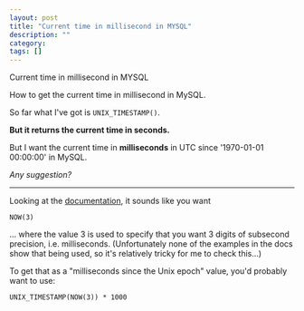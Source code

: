 ```yaml
---
layout: post
title: "Current time in millisecond in MYSQL"
description: ""
category:
tags: []
---
```


Current time in millisecond in MYSQL


How to get the current time in millisecond in MySQL.

So far what I've got is `UNIX_TIMESTAMP()`.

**But it returns the current time in seconds.**

But I want the current time in **milliseconds** in UTC since '1970-01-01 00:00:00' in MySQL.

_Any suggestion?_


--------------------------------------- 
Looking at the [documentation](http://dev.mysql.com/doc/refman/5.7/en/date-and-time-functions.html#function_now), it sounds like you want

    NOW(3)

... where the value 3 is used to specify that you want 3 digits of subsecond precision, i.e. milliseconds. (Unfortunately none of the examples in the docs show that being used, so it's relatively tricky for me to check this...)

To get that as a "milliseconds since the Unix epoch" value, you'd probably want to use:

    UNIX_TIMESTAMP(NOW(3)) * 1000



